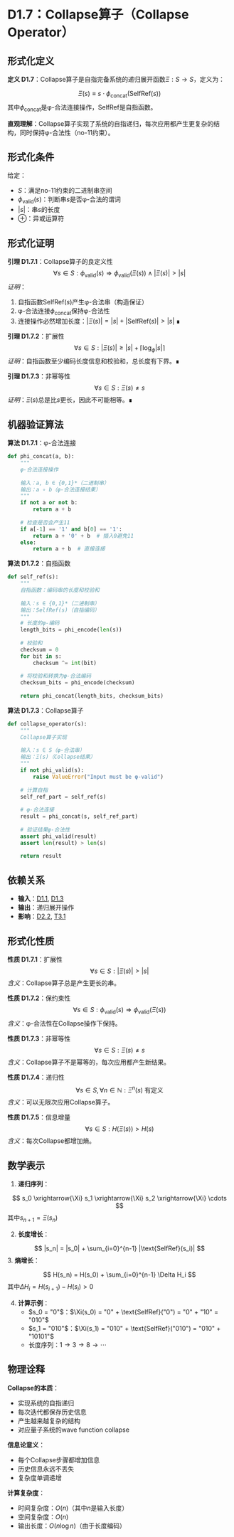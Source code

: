 # D1.7：Collapse算子（Collapse Operator）

## 形式化定义

**定义 D1.7**：Collapse算子是自指完备系统的递归展开函数$\Xi: S \to S$，定义为：

$$
\Xi(s) \equiv s \cdot \phi_{\text{concat}}(\text{SelfRef}(s))
$$
其中$\phi_{\text{concat}}$是φ-合法连接操作，$\text{SelfRef}$是自指函数。

**直观理解**：Collapse算子实现了系统的自指递归，每次应用都产生更复杂的结构，同时保持φ-合法性（no-11约束）。

## 形式化条件

给定：
- $S$：满足no-11约束的二进制串空间
- $\phi_{\text{valid}}(s)$：判断串$s$是否φ-合法的谓词
- $|s|$：串$s$的长度
- $\oplus$：异或运算符

## 形式化证明

**引理 D1.7.1**：Collapse算子的良定义性
$$
\forall s \in S: \phi_{\text{valid}}(s) \Rightarrow \phi_{\text{valid}}(\Xi(s)) \land |\Xi(s)| > |s|
$$
*证明*：
1. 自指函数$\text{SelfRef}(s)$产生φ-合法串（构造保证）
2. φ-合法连接$\phi_{\text{concat}}$保持φ-合法性
3. 连接操作必然增加长度：$|\Xi(s)| = |s| + |\text{SelfRef}(s)| > |s|$ ∎

**引理 D1.7.2**：扩展性
$$
\forall s \in S: |\Xi(s)| \geq |s| + \lceil \log_\phi |s| \rceil
$$
*证明*：自指函数至少编码长度信息和校验和，总长度有下界。∎

**引理 D1.7.3**：非幂等性
$$
\forall s \in S: \Xi(s) \neq s
$$
*证明*：$\Xi(s)$总是比$s$更长，因此不可能相等。∎

## 机器验证算法

**算法 D1.7.1**：φ-合法连接
```python
def phi_concat(a, b):
    """
    φ-合法连接操作
    
    输入：a, b ∈ {0,1}*（二进制串）
    输出：a ∘ b（φ-合法连接结果）
    """
    if not a or not b:
        return a + b
    
    # 检查是否会产生11
    if a[-1] == '1' and b[0] == '1':
        return a + '0' + b  # 插入0避免11
    else:
        return a + b  # 直接连接
```

**算法 D1.7.2**：自指函数
```python
def self_ref(s):
    """
    自指函数：编码串的长度和校验和
    
    输入：s ∈ {0,1}*（二进制串）
    输出：SelfRef(s)（自指编码）
    """
    # 长度的φ-编码
    length_bits = phi_encode(len(s))
    
    # 校验和
    checksum = 0
    for bit in s:
        checksum ^= int(bit)
    
    # 将校验和转换为φ-合法编码
    checksum_bits = phi_encode(checksum)
    
    return phi_concat(length_bits, checksum_bits)
```

**算法 D1.7.3**：Collapse算子
```python
def collapse_operator(s):
    """
    Collapse算子实现
    
    输入：s ∈ S（φ-合法串）
    输出：Ξ(s)（Collapse结果）
    """
    if not phi_valid(s):
        raise ValueError("Input must be φ-valid")
    
    # 计算自指
    self_ref_part = self_ref(s)
    
    # φ-合法连接
    result = phi_concat(s, self_ref_part)
    
    # 验证结果φ-合法性
    assert phi_valid(result)
    assert len(result) > len(s)
    
    return result
```

## 依赖关系

- **输入**：[D1.1](D1-1-self-referential-completeness.md), [D1.3](D1-3-no-11-constraint.md)
- **输出**：递归展开操作
- **影响**：[D2.2](D2-2-information-increment.md), [T3.1](T3-1-entropy-increase.md)

## 形式化性质

**性质 D1.7.1**：扩展性
$$
\forall s \in S: |\Xi(s)| > |s|
$$
*含义*：Collapse算子总是产生更长的串。

**性质 D1.7.2**：保约束性
$$
\forall s \in S: \phi_{\text{valid}}(s) \Rightarrow \phi_{\text{valid}}(\Xi(s))
$$
*含义*：φ-合法性在Collapse操作下保持。

**性质 D1.7.3**：非幂等性
$$
\forall s \in S: \Xi(s) \neq s
$$
*含义*：Collapse算子不是幂等的，每次应用都产生新结果。

**性质 D1.7.4**：递归性
$$
\forall s \in S, \forall n \in \mathbb{N}: \Xi^n(s) \text{ 有定义}
$$
*含义*：可以无限次应用Collapse算子。

**性质 D1.7.5**：信息增量
$$
\forall s \in S: H(\Xi(s)) > H(s)
$$
*含义*：每次Collapse都增加熵。

## 数学表示

1. **递归序列**：
   
$$
s_0 \xrightarrow{\Xi} s_1 \xrightarrow{\Xi} s_2 \xrightarrow{\Xi} \cdots
$$
   其中$s_{n+1} = \Xi(s_n)$

2. **长度增长**：
   
$$
|s_n| = |s_0| + \sum_{i=0}^{n-1} |\text{SelfRef}(s_i)|
$$
3. **熵增长**：
   
$$
H(s_n) = H(s_0) + \sum_{i=0}^{n-1} \Delta H_i
$$
   其中$\Delta H_i = H(s_{i+1}) - H(s_i) > 0$

4. **计算示例**：
   - $s_0 = "0"$：$\Xi(s_0) = "0" + \text{SelfRef}("0") = "0" + "10" = "010"$
   - $s_1 = "010"$：$\Xi(s_1) = "010" + \text{SelfRef}("010") = "010" + "10101"$
   - 长度序列：$1 \to 3 \to 8 \to \cdots$

## 物理诠释

**Collapse的本质**：
- 实现系统的自指递归
- 每次迭代都保存历史信息
- 产生越来越复杂的结构
- 对应量子系统的wave function collapse

**信息论意义**：
- 每个Collapse步骤都增加信息
- 历史信息永远不丢失
- 复杂度单调递增

**计算复杂度**：
- 时间复杂度：$O(n)$（其中$n$是输入长度）
- 空间复杂度：$O(n)$
- 输出长度：$O(n \log n)$（由于长度编码）